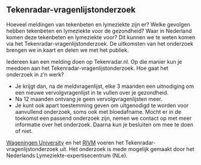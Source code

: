 ## Tekenradar-vragenlijstonderzoek
Hoeveel meldingen van tekenbeten en lymeziekte zijn er? Welke gevolgen hebben tekenbeten en lymeziekte voor de gezondheid? Waar in Nederland komen deze tekenbeten en lymeziekte voor? Dit kunnen we te weten komen via het Tekenradar-vragenlijstonderzoek. 
De uitkomsten van het onderzoek brengen we in kaart en delen we met het publiek. 

Iedereen kan een melding doen op Tekenradar.nl. Op die manier kun je meedoen aan het Tekenradar-vragenlijstonderzoek. Hoe gaat het onderzoek in z’n werk?
-	Je krijgt dan, na de meldvragenlijst, elke 3 maanden een uitnodiging om een nieuwe vervolgvragenlijst in te vullen over je gezondheid. 
- Na 12 maanden ontvang je geen vervolgvragenlijsten meer.
-	Je kunt ook apart toestemming geven om uitgenodigd te worden voor aanvullend onderzoek, soms ook met bloedafname. Mocht er in de toekomst een passend onderzoek zijn, nemen we contact op met meer informatie over het onderzoek. Daarna kun je besluiten om mee te doen of niet. 

[Wageningen University](/informatie/wageningen-university) en het [RIVM](/informatie/RIVM) voeren het Tekenradar-vragenlijstonderzoek uit. Het onderzoek is mede mogelijk gemaakt door het Nederlands Lymeziekte-expertisecentrum (NLe).

